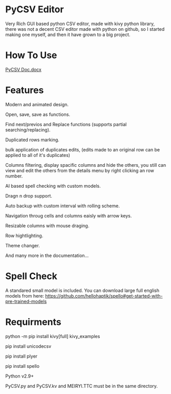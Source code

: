 # PyCSV Editor

Very Rich GUI based python CSV editor, made with kivy python library, there was not a decent CSV editor made with python on github, so I started making one myself, and then it have grown to a big project.

# How To Use

[PyCSV Doc.docx](https://github.com/AhmedAhmedEG/PyCSV/files/8238569/PyCSV.Doc.docx)


# Features

Modern and animated design.

Open, save, save as functions.

Find next/previos and Replace functions (supports partial searching/replacing).

Duplicated rows marking.

bulk application of duplicates edits, (edits made to an original row can be applied to all of it's duplicates)

Columns filtering, display spacific columns and hide the others, you still can view and edit the others from the details menu by right clicking an row number.

AI based spell checking with custom models.

Dragn n drop support.

Auto backup with custom interval with rolling scheme.

Navigation throug cells and columns eaisly with arrow keys.

Resizable columns with mouse draging.

Row hightlighting.

Theme changer.

And many more in the documentation...

# Spell Check

A standared small model is included.
You can download large full english models from here: https://github.com/hellohaptik/spello#get-started-with-pre-trained-models

# Requirments

python -m pip install kivy[full] kivy_examples

pip install unicodecsv

pip install plyer

pip install spello

Python v2.9+

PyCSV.py and PyCSV.kv and MEIRYI.TTC must be in the same directory.
